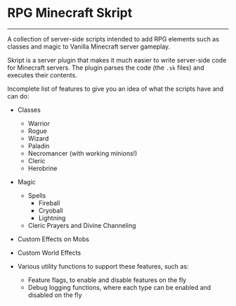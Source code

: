 # RPG Minecraft Skript
---

A collection of server-side scripts intended to add RPG elements such as
classes and magic to Vanilla Minecraft server gameplay.

Skript is a server plugin that makes it much easier to write server-side code
for Minecraft servers. The plugin parses the code (the `.sk` files) and
executes their contents.

Incomplete list of features to give you an idea of what the scripts have and can do:

- Classes
  - Warrior
  - Rogue
  - Wizard
  - Paladin
  - Necromancer (with working minions!)
  - Cleric
  - Herobrine
- Magic
  - Spells
    - Fireball
    - Cryoball
    - Lightning
  - Cleric Prayers and Divine Channeling
- Custom Effects on Mobs
- Custom World Effects

- Various utility functions to support these features, such as:
  - Feature flags, to enable and disable features on the fly
  - Debug logging functions, where each type can be enabled and disabled on the fly
